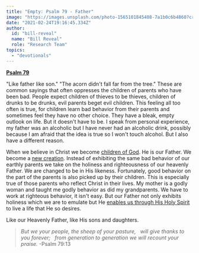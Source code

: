 ```yaml
---
title: "Empty: Psalm 79 - Father"
image: "https://images.unsplash.com/photo-1565101845408-7a1b0c6b4860?crop=entropy&cs=srgb&fm=jpg&ixid=MXw5NjYxfDB8MXxzZWFyY2h8Mnx8RmF0aGVyfGVufDB8fHw&ixlib=rb-1.2.1&q=85"
date: "2021-02-24T19:16:45.334Z"
author:
  id: "bill-reveal"
  name: "Bill Reveal"
  role: "Research Team"
topics:
  - "devotionals"
---
```

[**Psalm 79**][psa79]

"Like father like son." "The acorn didn't fall far from the tree." These are common sayings that often oppresses the children of parents who have been bad. People expect children of thieves to be thieves, children of drunks to be drunks, evil parents beget evil children. This feeling all too often is true, for children learn bad behavior from their parents and sometimes feel they have no other choice. They have a bleak, empty outlook on life. But it doesn't have to be. I speak from personal experience, my father was an alcoholic but I have never had an alcoholic drink, possibly because I am afraid that the idea is true so I won't touch alcohol. But I also have a different reason.

When we believe in Christ we become [children of God][rom8]. He is our Father. We become a [new creation][2cor]. Instead of exhibiting the same bad behavior of our earthly parents we take on the holiness and righteousness of our heavenly Father. We are changed to be in His likeness. Fortunately, good behavior on the part of the parents is also picked up by their children. This is especially true of those parents who reflect Christ in their lives. My mother is a godly woman and taught me godly behavior as did my grandparents. We have to work at righteous behavior, it isn't easy. But our Father not only exhibits holiness which we are to emulate but He [enables us through His Holy Spirit][rom826] to live a life that He so desires.

Like our Heavenly Father, like His sons and daughters.

> _But we your people, the sheep of your pasture,_
> _&nbsp;&nbsp;will give thanks to you forever;_
> _&nbsp;&nbsp;from generation to generation we will recount your praise._ -Psalm 79:13

[psa79]: https://biblehub.com/psalm/79.htm
[2cor]: https://biblehub.com/2_corinthians/5-17.htm
[rom8]: https://biblehub.com/romans/8.htm
[rom826]: https://biblehub.com/romans/8-26.htm
